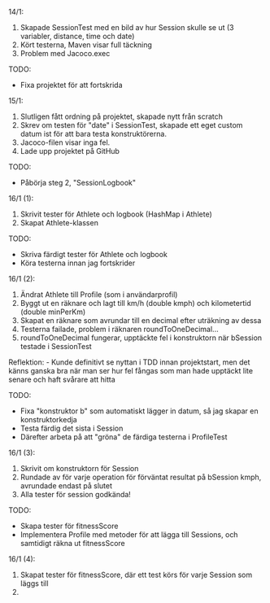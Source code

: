 14/1:

1. Skapade SessionTest med en bild av hur Session skulle se ut (3 variabler, distance, time och date)
2. Kört testerna, Maven visar full täckning
3. Problem med Jacoco.exec

TODO:
- Fixa projektet för att fortskrida


15/1:

1. Slutligen fått ordning på projektet, skapade nytt från scratch
2. Skrev om testen för "date" i SessionTest, skapade ett eget custom datum ist för att bara testa konstruktörerna.
3. Jacoco-filen visar inga fel.
4. Lade upp projektet på GitHub

TODO:
- Påbörja steg 2, "SessionLogbook"

16/1 (1):

1. Skrivit tester för Athlete och logbook (HashMap i Athlete)
2. Skapat Athlete-klassen

TODO: 
- Skriva färdigt tester för Athlete och logbook
- Köra testerna innan jag fortskrider

16/1 (2):

1. Ändrat Athlete till Profile (som i användarprofil)
2. Byggt ut en räknare och lagt till km/h (double kmph) och kilometertid (double minPerKm)
3. Skapat en räknare som avrundar till en decimal efter uträkning av dessa
4. Testerna failade, problem i räknaren roundToOneDecimal...
5. roundToOneDecimal fungerar, upptäckte fel i konstruktorn när bSession testade i SessionTest

Reflektion:
    - Kunde definitivt se nyttan i TDD innan projektstart, men det känns ganska bra
    när man ser hur fel fångas som man hade upptäckt lite senare och haft svårare att hitta

TODO:
- Fixa "konstruktor b" som automatiskt lägger in datum, så jag skapar en konstruktorkedja
- Testa färdig det sista i Session
- Därefter arbeta på att "gröna" de färdiga testerna i ProfileTest


16/1 (3):

1. Skrivit om konstruktorn för Session
2. Rundade av för varje operation för förväntat resultat på bSession kmph, avrundade endast på slutet
3. Alla tester för session godkända!

TODO:
- Skapa tester för fitnessScore
- Implementera Profile med metoder för att lägga till Sessions, och samtidigt räkna ut fitnessScore

16/1 (4):

1. Skapat tester för fitnessScore, där ett test körs för varje Session som läggs till
2. 

